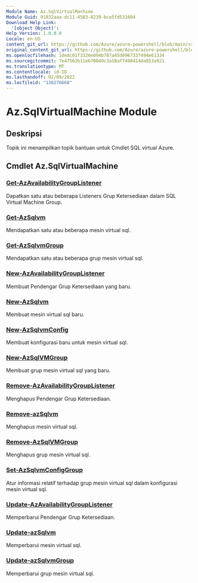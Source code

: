 ```yaml
---
Module Name: Az.SqlVirtualMachine
Module Guid: 91832aaa-dc11-4583-8239-bce5fd531604
Download Help Link:
  '[object Object]': 
Help Version: 1.0.0.0
Locale: en-US
content_git_url: https://github.com/Azure/azure-powershell/blob/main/src/SqlVirtualMachine/SqlVirtualMachine/help/Az.SqlVirtualMachine.md
original_content_git_url: https://github.com/Azure/azure-powershell/blob/main/src/SqlVirtualMachine/SqlVirtualMachine/help/Az.SqlVirtualMachine.md
ms.openlocfilehash: 1dedc01f3326e094b707a45d0967337494e61334
ms.sourcegitcommit: 7e47562b11e670049c3a18af7498414da853a921
ms.translationtype: MT
ms.contentlocale: id-ID
ms.lasthandoff: 02/09/2022
ms.locfileid: "138276668"
---
```

# Az.SqlVirtualMachine Module
## Deskripsi
Topik ini menampilkan topik bantuan untuk Cmdlet SQL virtual Azure.

## Cmdlet Az.SqlVirtualMachine
### [Get-AzAvailabilityGroupListener](Get-AzAvailabilityGroupListener.md)
Dapatkan satu atau beberapa Listeners Grup Ketersediaan dalam SQL Virtual Machine Group.

### [Get-AzSqlvm](Get-AzSqlVM.md)
Mendapatkan satu atau beberapa mesin virtual sql.

### [Get-AzSqlvmGroup](Get-AzSqlVMGroup.md)
Mendapatkan satu atau beberapa grup mesin virtual sql.

### [New-AzAvailabilityGroupListener](New-AzAvailabilityGroupListener.md)
Membuat Pendengar Grup Ketersediaan yang baru.

### [New-AzSqlvm](New-AzSqlVM.md)
Membuat mesin virtual sql baru.

### [New-AzSqlvmConfig](New-AzSqlVMConfig.md)
Membuat konfigurasi baru untuk mesin virtual sql.

### [New-AzSqlVMGroup](New-AzSqlVMGroup.md)
Membuat grup mesin virtual sql yang baru.

### [Remove-AzAvailabilityGroupListener](Remove-AzAvailabilityGroupListener.md)
Menghapus Pendengar Grup Ketersediaan.

### [Remove-azSqlvm](Remove-AzSqlVM.md)
Menghapus mesin virtual sql.

### [Remove-AzSqlVMGroup](Remove-AzSqlVMGroup.md)
Menghapus grup mesin virtual sql.

### [Set-AzSqlvmConfigGroup](Set-AzSqlVMConfigGroup.md)
Atur informasi relatif terhadap grup mesin virtual sql dalam konfigurasi mesin virtual sql.

### [Update-AzAvailabilityGroupListener](Update-AzAvailabilityGroupListener.md)
Memperbarui Pendengar Grup Ketersediaan.

### [Update-azSqlvm](Update-AzSqlVM.md)
Memperbarui mesin virtual sql.

### [Update-azSqlvmGroup](Update-AzSqlVMGroup.md)
Memperbarui grup mesin virtual sql.

